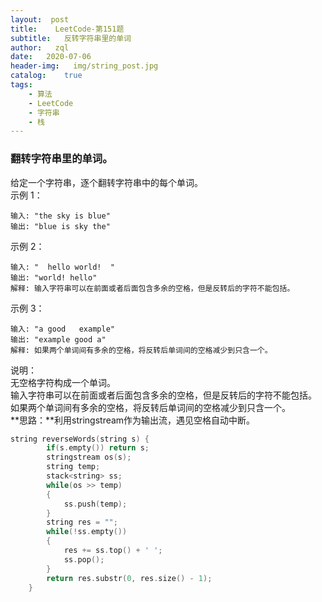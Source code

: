 ```yaml
---
layout:  post
title:    LeetCode-第151题
subtitle:   反转字符串里的单词
author:   zql
date:   2020-07-06
header-img:   img/string_post.jpg
catalog:    true
tags:
    - 算法
    - LeetCode
    - 字符串
    - 栈
---
```

### 翻转字符串里的单词。  
给定一个字符串，逐个翻转字符串中的每个单词。  
示例 1：
```
输入: "the sky is blue"
输出: "blue is sky the"
```
示例 2：
```
输入: "  hello world!  "
输出: "world! hello"
解释: 输入字符串可以在前面或者后面包含多余的空格，但是反转后的字符不能包括。
```
示例 3：
```
输入: "a good   example"
输出: "example good a"
解释: 如果两个单词间有多余的空格，将反转后单词间的空格减少到只含一个。
```
说明：  
无空格字符构成一个单词。  
输入字符串可以在前面或者后面包含多余的空格，但是反转后的字符不能包括。  
如果两个单词间有多余的空格，将反转后单词间的空格减少到只含一个。  
**思路：**利用stringstream作为输出流，遇见空格自动中断。  
```c++
string reverseWords(string s) {
        if(s.empty()) return s;
        stringstream os(s);
        string temp;
        stack<string> ss;
        while(os >> temp)
        {
            ss.push(temp);
        }
        string res = "";
        while(!ss.empty())
        {
            res += ss.top() + ' ';
            ss.pop();
        }
        return res.substr(0, res.size() - 1);
    }
```
